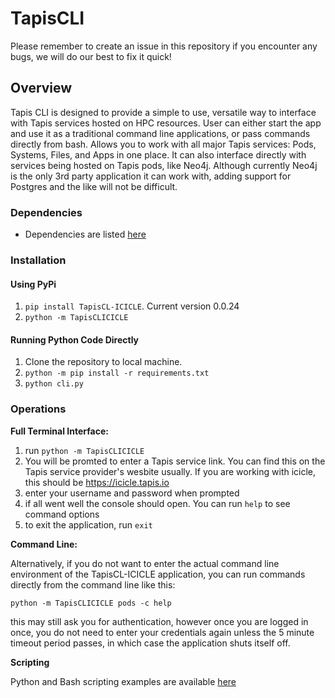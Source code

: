 # TapisCLI
Please remember to create an issue in this repository if you encounter any bugs, we will do our best to fix it quick!
## Overview
Tapis CLI is designed to provide a simple to use, versatile way to interface with Tapis services hosted on HPC resources. User can either start the app and use it as a traditional command line applications, or pass commands directly from bash.
Allows you to work with all major Tapis services: Pods, Systems, Files, and Apps in one place. It can also interface directly with services being hosted on Tapis pods, like Neo4j. Although currently Neo4j is the only 3rd party application it can work with, adding support for Postgres and the like will not be difficult.

### Dependencies
* Dependencies are listed [here](https://github.com/sdsc-hpc-training-org/hello_icicle_auth_clients/blob/main/icicle_rel_03_2023/CLI/TapisCL-ICICLE/requirements.txt)

### Installation
#### Using PyPi
1. `pip install TapisCL-ICICLE`. Current version 0.0.24
2. `python -m TapisCLICICLE`
#### Running Python Code Directly
1. Clone the repository to local machine.
2. `python -m pip install -r requirements.txt`
3. `python cli.py`
### Operations
**Full Terminal Interface:**
1. run ``python -m TapisCLICICLE``
2. You will be promted to enter a Tapis service link. You can find this on the Tapis service provider's wesbite usually. If you are working with icicle, this should be https://icicle.tapis.io
3. enter your username and password when prompted
4. if all went well the console should open. You can run `help` to see command options
5. to exit the application, run `exit`

**Command Line:**

Alternatively, if you do not want to enter the actual command line environment of the TapisCL-ICICLE application, you can run commands directly from the command line like this:

`python -m TapisCLICICLE pods -c help`

this may still ask you for authentication, however once you are logged in once, you do not need to enter your credentials again unless the 5 minute timeout period passes, in which case the application shuts itself off.

**Scripting**

Python and Bash scripting examples are available [here](https://github.com/sdsc-hpc-training-org/hello_icicle_auth_clients/tree/main/icicle_rel_03_2023/CLI/TapisCL-ICICLE/Scripting-Examples)

